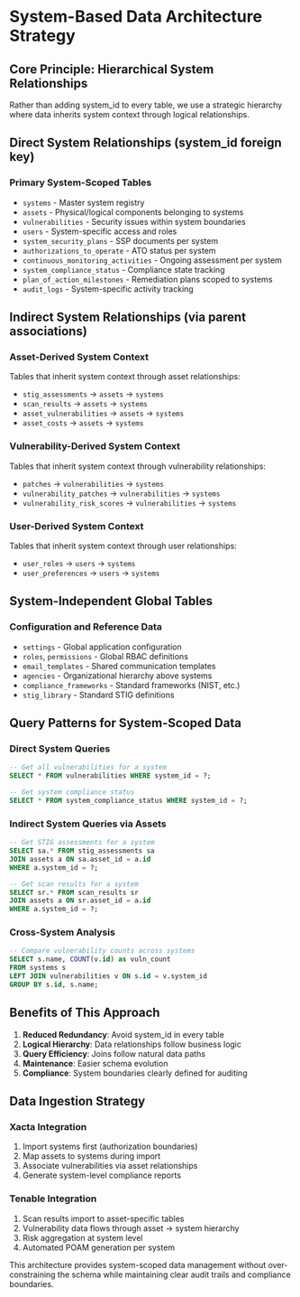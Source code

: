 # System-Based Data Architecture Strategy

## Core Principle: Hierarchical System Relationships

Rather than adding system_id to every table, we use a strategic hierarchy where data inherits system context through logical relationships.

## Direct System Relationships (system_id foreign key)

### Primary System-Scoped Tables
- `systems` - Master system registry
- `assets` - Physical/logical components belonging to systems
- `vulnerabilities` - Security issues within system boundaries
- `users` - System-specific access and roles
- `system_security_plans` - SSP documents per system
- `authorizations_to_operate` - ATO status per system
- `continuous_monitoring_activities` - Ongoing assessment per system
- `system_compliance_status` - Compliance state tracking
- `plan_of_action_milestones` - Remediation plans scoped to systems
- `audit_logs` - System-specific activity tracking

## Indirect System Relationships (via parent associations)

### Asset-Derived System Context
Tables that inherit system context through asset relationships:
- `stig_assessments` → `assets` → `systems`
- `scan_results` → `assets` → `systems`
- `asset_vulnerabilities` → `assets` → `systems`
- `asset_costs` → `assets` → `systems`

### Vulnerability-Derived System Context
Tables that inherit system context through vulnerability relationships:
- `patches` → `vulnerabilities` → `systems`
- `vulnerability_patches` → `vulnerabilities` → `systems`
- `vulnerability_risk_scores` → `vulnerabilities` → `systems`

### User-Derived System Context
Tables that inherit system context through user relationships:
- `user_roles` → `users` → `systems`
- `user_preferences` → `users` → `systems`

## System-Independent Global Tables

### Configuration and Reference Data
- `settings` - Global application configuration
- `roles`, `permissions` - Global RBAC definitions
- `email_templates` - Shared communication templates
- `agencies` - Organizational hierarchy above systems
- `compliance_frameworks` - Standard frameworks (NIST, etc.)
- `stig_library` - Standard STIG definitions

## Query Patterns for System-Scoped Data

### Direct System Queries
```sql
-- Get all vulnerabilities for a system
SELECT * FROM vulnerabilities WHERE system_id = ?;

-- Get system compliance status
SELECT * FROM system_compliance_status WHERE system_id = ?;
```

### Indirect System Queries via Assets
```sql
-- Get STIG assessments for a system
SELECT sa.* FROM stig_assessments sa
JOIN assets a ON sa.asset_id = a.id
WHERE a.system_id = ?;

-- Get scan results for a system
SELECT sr.* FROM scan_results sr
JOIN assets a ON sr.asset_id = a.id
WHERE a.system_id = ?;
```

### Cross-System Analysis
```sql
-- Compare vulnerability counts across systems
SELECT s.name, COUNT(v.id) as vuln_count
FROM systems s
LEFT JOIN vulnerabilities v ON s.id = v.system_id
GROUP BY s.id, s.name;
```

## Benefits of This Approach

1. **Reduced Redundancy**: Avoid system_id in every table
2. **Logical Hierarchy**: Data relationships follow business logic
3. **Query Efficiency**: Joins follow natural data paths
4. **Maintenance**: Easier schema evolution
5. **Compliance**: System boundaries clearly defined for auditing

## Data Ingestion Strategy

### Xacta Integration
1. Import systems first (authorization boundaries)
2. Map assets to systems during import
3. Associate vulnerabilities via asset relationships
4. Generate system-level compliance reports

### Tenable Integration
1. Scan results import to asset-specific tables
2. Vulnerability data flows through asset → system hierarchy
3. Risk aggregation at system level
4. Automated POAM generation per system

This architecture provides system-scoped data management without over-constraining the schema while maintaining clear audit trails and compliance boundaries.